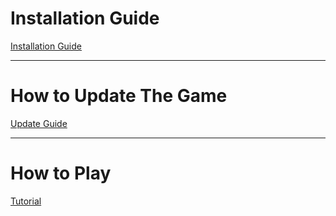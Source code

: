 # Installation Guide
[Installation Guide](https://github.com/Galondor/AstralOdyssey/blob/main/Installation.md)

---
# How to Update The Game
[Update Guide](https://github.com/Galondor/AstralOdyssey/blob/main/Update.md)

---
# How to Play
[Tutorial](https://github.com/Galondor/AstralOdyssey/blob/main/Tutorial.md)
